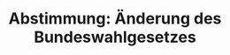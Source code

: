 ---
abstimmung:
  abstimmung: 1
  bundestagssitzung: 151
  datum: 1. Februar 2024
  legislaturperiode: 20
categories:
- Todo
data:
- title: Abstimmungsergebnis 20240201_1.pdf
  url: /res/2025-btw/abstimmungsergebnisse/20240201_1.pdf
- title: Abstimmungsergebnis 20240201_1_xls.xlsx
  url: /res/2025-btw/abstimmungsergebnisse/20240201_1_xls.xlsx
- title: Abstimmungsergebnis 20240201_1_xls.csv
  url: /res/2025-btw/abstimmungsergebnisse_csv/20240201_1_xls.csv
documents:
- local: /res/2025-btw/drucksachen/2008867.pdf
  summary: '### Gesetzentwurf der Fraktionen SPD, BÜNDNIS 90/DIE GRÜNEN und FDP


    Dieser Gesetzentwurf zielt auf die Anpassung der Wahlkreiseinteilung für die Bundestagswahl
    2025 aufgrund von Bevölkerungsentwicklung und Gebietsreformen ab.  Es werden mehrere
    Wahlkreise neu zugeschnitten oder neu beschrieben. Die Anpassungen sollen den
    Grundsätzen der Wahlkreiseinteilung entsprechen und verursachen keine zusätzlichen
    Kosten.


    **Kernpunkte und Ziele:**


    * Anpassung der Wahlkreiseinteilung an die Bevölkerungsentwicklung

    * Berücksichtigung von Gebietsreformen

    * Neuzuweisung oder Neubeschreibung von Wahlkreisen

    * Keine zusätzlichen Kosten'
  title: Drucksache 20/8867
  url: https://dserver.bundestag.de/btd/20/088/2008867.pdf
- local: /res/2025-btw/drucksachen/2010178.pdf
  summary: '### Beschlussempfehlung und Bericht des Ausschusses für Inneres und Heimat
    (4. Ausschuss)


    Der Ausschuss empfiehlt die Annahme des geänderten Gesetzentwurfs der Fraktionen
    SPD, BÜNDNIS 90/DIE GRÜNEN und FDP zur Änderung des Bundeswahlgesetzes.  **Kernpunkte
    und Ziele:** Anpassung der Wahlkreiseinteilung aufgrund von Bevölkerungsentwicklung
    und Gebietsreformen; Neuzuweisung von Wahlkreisen 62 und 65; redaktionelle Anpassungen.

    '
  title: Drucksache 20/10178
  url: https://dserver.bundestag.de/btd/20/101/2010178.pdf
ergebnis:
  AfD:
    enthaltung: 0
    gesamt: 78
    ja: 0
    nein: 67
    nichtabgegeben: 11
    ungueltig: 0
  Bündnis 90/Die Grünen:
    enthaltung: 0
    gesamt: 118
    ja: 103
    nein: 0
    nichtabgegeben: 15
    ungueltig: 0
  CDU/CSU:
    enthaltung: 0
    gesamt: 196
    ja: 0
    nein: 180
    nichtabgegeben: 16
    ungueltig: 0
  FDP:
    enthaltung: 1
    gesamt: 92
    ja: 88
    nein: 0
    nichtabgegeben: 3
    ungueltig: 0
  Fraktionslos:
    enthaltung: 11
    gesamt: 44
    ja: 0
    nein: 29
    nichtabgegeben: 4
    ungueltig: 0
  SPD:
    enthaltung: 0
    gesamt: 207
    ja: 191
    nein: 0
    nichtabgegeben: 16
    ungueltig: 0
layout: abstimmung
links:
- title: Link zu bundestag.de
  url: https://www.bundestag.de/parlament/plenum/abstimmung/abstimmung?id=895
preview: 'Deutscher Bundestag


  151. Sitzung des Deutschen Bundestages

  am Donnerstag, 1. Februar 2024


  Endgültiges Ergebnis der Namentlichen Abstimmung Nr. 1


  Gesetzentwurf der Fraktionen SPD, BÜNDNIS 90/DIE GRÜNEN und FDP

  Entwurf eines ... Gesetzes zur Änderung des Bundeswahlgesetzes

  Drs. 20/8867 und 20/10178'
tags:
- Todo
title: 'Abstimmung: Änderung des Bundeswahlgesetzes'
---